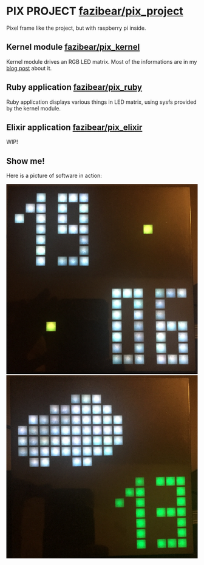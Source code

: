 # PIX PROJECT [fazibear/pix_project](https://github.com/fazibear/pix_project)

Pixel frame like the project, but with raspberry pi inside.

## Kernel module [fazibear/pix_kernel](https://github.com/fazibear/pix_kernel)

Kernel module drives an RGB LED matrix. Most of the informations are in my [blog post](https://blog.fazibear.me/the-beginners-guide-to-linux-kernel-module-raspberry-pi-and-led-matrix-790e8236e8e9) about it.

## Ruby application [fazibear/pix_ruby](https://github.com/fazibear/pix_ruby)

Ruby application displays various things in LED matrix, using sysfs provided by the kernel module.

## Elixir application [fazibear/pix_elixir](https://github.com/fazibear/pix_elixir)

WIP!

## Show me!

Here is a picture of software in action:

![example1](https://github.com/fazibear/pix_project/blob/master/img/example1.png?raw=true)
![example2](https://github.com/fazibear/pix_project/blob/master/img/example2.png?raw=true)
